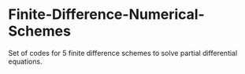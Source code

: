# Finite-Difference-Numerical-Schemes
Set of codes for 5 finite difference schemes to solve partial differential equations.
